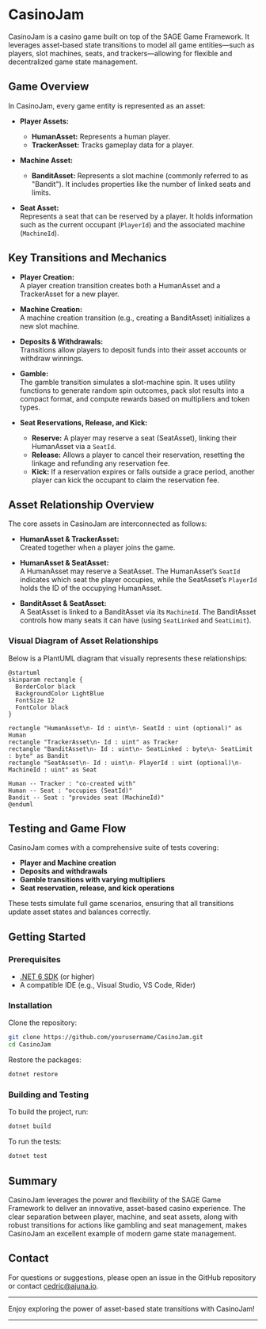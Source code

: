 ﻿# CasinoJam

CasinoJam is a casino game built on top of the SAGE Game Framework. It leverages asset-based state transitions to model all game entities—such as players, slot machines, seats, and trackers—allowing for flexible and decentralized game state management.

## Game Overview

In CasinoJam, every game entity is represented as an asset:
  
- **Player Assets:**  
  - **HumanAsset:** Represents a human player.
  - **TrackerAsset:** Tracks gameplay data for a player.

- **Machine Asset:**  
  - **BanditAsset:** Represents a slot machine (commonly referred to as "Bandit"). It includes properties like the number of linked seats and limits.

- **Seat Asset:**  
  Represents a seat that can be reserved by a player. It holds information such as the current occupant (`PlayerId`) and the associated machine (`MachineId`).

## Key Transitions and Mechanics

- **Player Creation:**  
  A player creation transition creates both a HumanAsset and a TrackerAsset for a new player.

- **Machine Creation:**  
  A machine creation transition (e.g., creating a BanditAsset) initializes a new slot machine.

- **Deposits & Withdrawals:**  
  Transitions allow players to deposit funds into their asset accounts or withdraw winnings.

- **Gamble:**  
  The gamble transition simulates a slot-machine spin. It uses utility functions to generate random spin outcomes, pack slot results into a compact format, and compute rewards based on multipliers and token types.

- **Seat Reservations, Release, and Kick:**  
  - **Reserve:** A player may reserve a seat (SeatAsset), linking their HumanAsset via a `SeatId`.
  - **Release:** Allows a player to cancel their reservation, resetting the linkage and refunding any reservation fee.
  - **Kick:** If a reservation expires or falls outside a grace period, another player can kick the occupant to claim the reservation fee.

## Asset Relationship Overview

The core assets in CasinoJam are interconnected as follows:

- **HumanAsset & TrackerAsset:**  
  Created together when a player joins the game.
  
- **HumanAsset & SeatAsset:**  
  A HumanAsset may reserve a SeatAsset. The HumanAsset’s `SeatId` indicates which seat the player occupies, while the SeatAsset’s `PlayerId` holds the ID of the occupying HumanAsset.

- **BanditAsset & SeatAsset:**  
  A SeatAsset is linked to a BanditAsset via its `MachineId`. The BanditAsset controls how many seats it can have (using `SeatLinked` and `SeatLimit`).

### Visual Diagram of Asset Relationships

Below is a PlantUML diagram that visually represents these relationships:

```plantuml
@startuml
skinparam rectangle {
  BorderColor black
  BackgroundColor LightBlue
  FontSize 12
  FontColor black
}

rectangle "HumanAsset\n- Id : uint\n- SeatId : uint (optional)" as Human
rectangle "TrackerAsset\n- Id : uint" as Tracker
rectangle "BanditAsset\n- Id : uint\n- SeatLinked : byte\n- SeatLimit : byte" as Bandit
rectangle "SeatAsset\n- Id : uint\n- PlayerId : uint (optional)\n- MachineId : uint" as Seat

Human -- Tracker : "co-created with"
Human -- Seat : "occupies (SeatId)"
Bandit -- Seat : "provides seat (MachineId)"
@enduml
```

## Testing and Game Flow

CasinoJam comes with a comprehensive suite of tests covering:
- **Player and Machine creation**
- **Deposits and withdrawals**
- **Gamble transitions with varying multipliers**
- **Seat reservation, release, and kick operations**

These tests simulate full game scenarios, ensuring that all transitions update asset states and balances correctly.

## Getting Started

### Prerequisites

- [.NET 6 SDK](https://dotnet.microsoft.com/download) (or higher)
- A compatible IDE (e.g., Visual Studio, VS Code, Rider)

### Installation

Clone the repository:

```bash
git clone https://github.com/yourusername/CasinoJam.git
cd CasinoJam
```

Restore the packages:

```bash
dotnet restore
```

### Building and Testing

To build the project, run:

```bash
dotnet build
```

To run the tests:

```bash
dotnet test
```

## Summary

CasinoJam leverages the power and flexibility of the SAGE Game Framework to deliver an innovative, asset-based casino experience. The clear separation between player, machine, and seat assets, along with robust transitions for actions like gambling and seat management, makes CasinoJam an excellent example of modern game state management.

## Contact

For questions or suggestions, please open an issue in the GitHub repository or contact [cedric@ajuna.io](mailto:cedric@ajuna.io).

---

Enjoy exploring the power of asset-based state transitions with CasinoJam!

---

